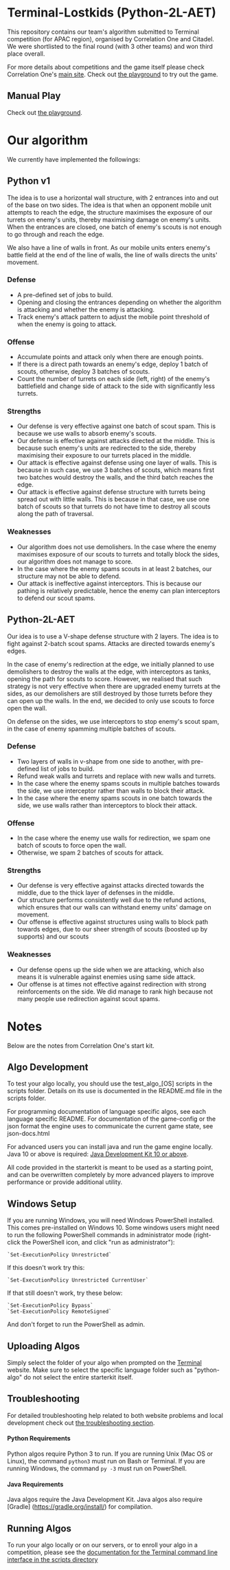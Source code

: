 # Terminal-Lostkids (Python-2L-AET)

This repository contains our team's algorithm submitted to Terminal competition (for APAC region), organised by Correlation One and Citadel.
We were shortlisted to the final round (with 3 other teams) and won third place overall.

For more details about competitions and the game itself please check Correlation One's
[main site](https://terminal.c1games.com/rules). Check out [the playground](https://terminal.c1games.com/playground) to try out the game.

## Manual Play

Check out [the playground](https://terminal.c1games.com/playground).

# Our algorithm

We currently have implemented the followings:

## Python v1

The idea is to use a horizontal wall structure, with 2 entrances into and out of the base on two sides. The idea is that when an opponent mobile unit attempts to reach the edge, the structure maximises the exposure of our turrets on enemy's units, thereby maximising damage on enemy's units. When the entrances are closed, one batch of enemy's scouts is not enough to go through and reach the edge.

We also have a line of walls in front. As our mobile units enters enemy's battle field at the end of the line of walls, the line of walls directs the units' movement.

### Defense

* A pre-defined set of jobs to build.
* Opening and closing the entrances depending on whether the algorithm is attacking and whether the enemy is attacking.
* Track enemy's attack pattern to adjust the mobile point threshold of when the enemy is going to attack.

### Offense

* Accumulate points and attack only when there are enough points.
* If there is a direct path towards an enemy's edge, deploy 1 batch of scouts, otherwise, deploy 3 batches of scouts.
* Count the number of turrets on each side (left, right) of the enemy's battlefield and change side of attack to the side with significantly less turrets.

### Strengths

* Our defense is very effective against one batch of scout spam. This is because we use walls to absorb enemy's scouts.
* Our defense is effective against attacks directed at the middle. This is because such enemy's units are redirected to the side, thereby maximising their exposure to our turrets placed in the middle.
* Our attack is effective against defense using one layer of walls. This is because in such case, we use 3 batches of scouts, which means first two batches would destroy the walls, and the third batch reaches the edge.
* Our attack is effective against defense structure with turrets being spread out with little walls. This is because in that case, we use one batch of scouts so that turrets do not have time to destroy all scouts along the path of traversal.

### Weaknesses

* Our algorithm does not use demolishers. In the case where the enemy maximises exposure of our scouts to turrets and totally block the sides, our algorithm does not manage to score.
* In the case where the enemy spams scouts in at least 2 batches, our structure may not be able to defend.
* Our attack is ineffective against interceptors. This is because our pathing is relatively predictable, hence the enemy can plan interceptors to defend our scout spams.

## Python-2L-AET

Our idea is to use a V-shape defense structure with 2 layers. The idea is to fight against 2-batch scout spams. Attacks are directed towards enemy's edges.

In the case of enemy's redirection at the edge, we initially planned to use demolishers to destroy the walls at the edge, with interceptors as tanks, opening the path for scouts to score. However, we realised that such strategy is not very effective when there are upgraded enemy turrets at the sides, as our demolishers are still destroyed by those turrets before they can open up the walls. In the end, we decided to only use scouts to force open the wall.

On defense on the sides, we use interceptors to stop enemy's scout spam, in the case of enemy spamming multiple batches of scouts.

### Defense

* Two layers of walls in v-shape from one side to another, with pre-defined list of jobs to build.
* Refund weak walls and turrets and replace with new walls and turrets.
* In the case where the enemy spams scouts in multiple batches towards the side, we use interceptor rather than walls to block their attack.
* In the case where the enemy spams scouts in one batch towards the side, we use walls rather than interceptors to block their attack.

### Offense

* In the case where the enemy use walls for redirection, we spam one batch of scouts to force open the wall.
* Otherwise, we spam 2 batches of scouts for attack.

### Strengths

* Our defense is very effective against attacks directed towards the middle, due to the thick layer of defenses in the middle.
* Our structure performs consistently well due to the refund actions, which ensures that our walls can withstand enemy units' damage on movement.
* Our offense is effective against structures using walls to block path towards edges, due to our sheer strength of scouts (boosted up by supports) and our scouts

### Weaknesses

* Our defense opens up the side when we are attacking, which also means it is vulnerable against enemies using same side attack.
* Our offense is at times not effective against redirection with strong reinforcements on the side. We did manage to rank high because not many people use redirection against scout spams.

# Notes

Below are the notes from Correlation One's start kit.

## Algo Development

To test your algo locally, you should use the test_algo_[OS] scripts in the scripts folder. Details on its use is documented in the README.md file in the scripts folder.

For programming documentation of language specific algos, see each language specific README.
For documentation of the game-config or the json format the engine uses to communicate the current game state, see json-docs.html

For advanced users you can install java and run the game engine locally. Java 10 or above is required: [Java Development Kit 10 or above](http://www.oracle.com/technetwork/java/javase/downloads/jdk10-downloads-4416644.html).

All code provided in the starterkit is meant to be used as a starting point, and can be overwritten completely by more advanced players to improve performance or provide additional utility.

## Windows Setup

If you are running Windows, you will need Windows PowerShell installed. This comes pre-installed on Windows 10.
Some windows users might need to run the following PowerShell commands in administrator mode (right-click the
PowerShell icon, and click "run as administrator"):
    
    `Set-ExecutionPolicy Unrestricted`
    
If this doesn't work try this:
    
    `Set-ExecutionPolicy Unrestricted CurrentUser`
    
If that still doesn't work, try these below:
    
    `Set-ExecutionPolicy Bypass`
    `Set-ExecutionPolicy RemoteSigned`
    
And don't forget to run the PowerShell as admin.

## Uploading Algos

Simply select the folder of your algo when prompted on the [Terminal](https://terminal.c1games.com) website. Make sure to select the specific language folder such as "python-algo" do not select the entire starterkit itself.

## Troubleshooting

For detailed troubleshooting help related to both website problems and local development check out [the troubleshooting section](https://terminal.c1games.com/rules#Troubleshooting).

#### Python Requirements

Python algos require Python 3 to run. If you are running Unix (Mac OS or Linux), the command `python3` must run on 
Bash or Terminal. If you are running Windows, the command `py -3` must run on PowerShell.
   
#### Java Requirements

Java algos require the Java Development Kit. Java algos also require [Gradle]
(https://gradle.org/install/) for compilation.
   
## Running Algos

To run your algo locally or on our servers, or to enroll your algo in a competition, please see the [documentation 
for the Terminal command line interface in the scripts directory](https://github.com/correlation-one/AIGamesStarterKit/tree/master/scripts)
